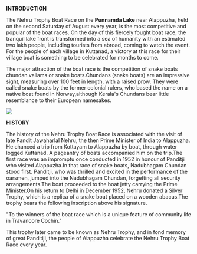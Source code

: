 **INTRODUCTION**
<p>The Nehru Trophy Boat Race on the <b>Punnamda Lake</b>  near Alappuzha, held on the second Saturday of August every year, is the most competitive and popular of the boat races. On the day of this fiercely fought boat race, the tranquil lake front is transformed into a sea of humanity with an estimated two lakh people, including tourists from abroad, coming to watch the event. For the people of each village in Kuttanad, a victory at this race for their village boat is something to be celebrated for months to come.

The major attraction of the boat race is the competition of snake boats chundan vallams or snake boats.Chundans (snake boats) are an impressive sight, measuring over 100 feet in length, with a raised prow. They were called snake boats by the former colonial rulers, who based the name on a native boat found in Norway,although Kerala's Chundans bear little resemblance to their European namesakes.</P>

<img src="https://pbs.twimg.com/profile_banners/1104263720744574976/1571047239/1500x500">

**HISTORY**

<p>
  The history of the Nehru Trophy Boat Race is associated with the visit of late Pandit Jawaharlal Nehru, the then Prime Minister of India to Alappuzha. He chanced a trip from Kottayam to Alappuzha by boat, through water logged Kuttanad. A pageantry of boats accompanied him on the trip.The first race was an impromptu once conducted in 1952 in honour of Panditji who visited Alappuzha.In that race of snake boats, Nadubhagam Chundan stood first. Panditji, who was thrilled and excited in the performance of the oarsmen, jumped into the Nadubhagam Chundan, forgetting all security arrangements.The boat proceeded to the boat jetty carrying the Prime Minister.On his return to Delhi in December 1952, Nehru donated a Silver Trophy, which is a replica of a snake boat placed on a wooden abacus.The trophy bears the following inscription above his signature.

"To the winners of the boat race which is a unique feature of community life in Travancore Cochin."

This trophy later came to be known as Nehru Trophy, and in fond memory of great Panditiji, the people of Alappuzha celebrate the Nehru Trophy Boat Race every year.


</P>
